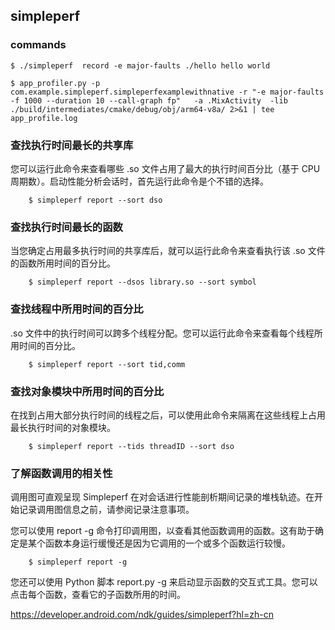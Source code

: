 ## simpleperf

### commands

```
$ ./simpleperf  record -e major-faults ./hello hello world 

$ app_profiler.py -p com.example.simpleperf.simpleperfexamplewithnative -r "-e major-faults -f 1000 --duration 10 --call-graph fp"   -a .MixActivity  -lib ./build/intermediates/cmake/debug/obj/arm64-v8a/ 2>&1 | tee app_profile.log
```

### 查找执行时间最长的共享库

您可以运行此命令来查看哪些 .so 文件占用了最大的执行时间百分比（基于 CPU 周期数）。启动性能分析会话时，首先运行此命令是个不错的选择。

```
    $ simpleperf report --sort dso
```    

### 查找执行时间最长的函数

当您确定占用最多执行时间的共享库后，就可以运行此命令来查看执行该 .so 文件的函数所用时间的百分比。

```
    $ simpleperf report --dsos library.so --sort symbol
```    

### 查找线程中所用时间的百分比

.so 文件中的执行时间可以跨多个线程分配。您可以运行此命令来查看每个线程所用时间的百分比。

```
    $ simpleperf report --sort tid,comm
```    

### 查找对象模块中所用时间的百分比

在找到占用大部分执行时间的线程之后，可以使用此命令来隔离在这些线程上占用最长执行时间的对象模块。

```
    $ simpleperf report --tids threadID --sort dso
```    

### 了解函数调用的相关性

调用图可直观呈现 Simpleperf 在对会话进行性能剖析期间记录的堆栈轨迹。在开始记录调用图信息之前，请参阅记录注意事项。

您可以使用 report -g 命令打印调用图，以查看其他函数调用的函数。这有助于确定是某个函数本身运行缓慢还是因为它调用的一个或多个函数运行较慢。

```
    $ simpleperf report -g
```    

您还可以使用 Python 脚本 report.py -g 来启动显示函数的交互式工具。您可以点击每个函数，查看它的子函数所用的时间。

https://developer.android.com/ndk/guides/simpleperf?hl=zh-cn